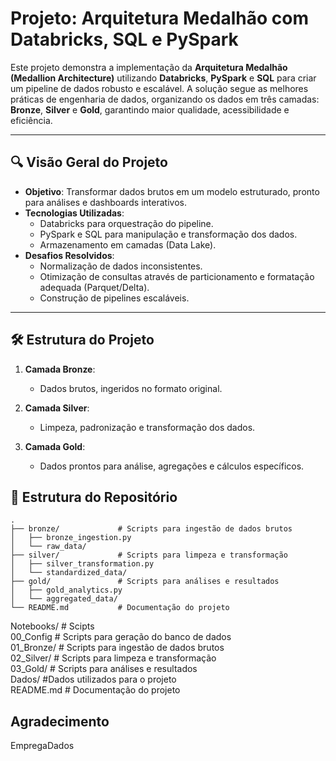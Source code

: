 # Projeto: Arquitetura Medalhão com Databricks, SQL e PySpark

Este projeto demonstra a implementação da **Arquitetura Medalhão (Medallion Architecture)** utilizando **Databricks**, **PySpark** e **SQL** para criar um pipeline de dados robusto e escalável. A solução segue as melhores práticas de engenharia de dados, organizando os dados em três camadas: **Bronze**, **Silver** e **Gold**, garantindo maior qualidade, acessibilidade e eficiência.

---

## 🔍 Visão Geral do Projeto
- **Objetivo**: Transformar dados brutos em um modelo estruturado, pronto para análises e dashboards interativos.
- **Tecnologias Utilizadas**:  
  - Databricks para orquestração do pipeline.  
  - PySpark e SQL para manipulação e transformação dos dados.  
  - Armazenamento em camadas (Data Lake).  
- **Desafios Resolvidos**:  
  - Normalização de dados inconsistentes.  
  - Otimização de consultas através de particionamento e formatação adequada (Parquet/Delta).  
  - Construção de pipelines escaláveis.

---

## 🛠️ Estrutura do Projeto
1. **Camada Bronze**:  
   - Dados brutos, ingeridos no formato original.  

2. **Camada Silver**:  
   - Limpeza, padronização e transformação dos dados.  

3. **Camada Gold**:  
   - Dados prontos para análise, agregações e cálculos específicos.

## 📂 Estrutura do Repositório
```plaintext
.
├── bronze/             # Scripts para ingestão de dados brutos
│   ├── bronze_ingestion.py
│   └── raw_data/
├── silver/             # Scripts para limpeza e transformação
│   ├── silver_transformation.py
│   └── standardized_data/
├── gold/               # Scripts para análises e resultados
│   ├── gold_analytics.py
│   └── aggregated_data/
└── README.md           # Documentação do projeto
```
Notebooks/      # Scipts  
  00_Config     # Scripts para geração do banco de dados  
  01_Bronze/    # Scripts para ingestão de dados brutos  
  02_Silver/    # Scripts para limpeza e transformação  
  03_Gold/      # Scripts para análises e resultados  
Dados/          #Dados utilizados para o projeto  
README.md     # Documentação do projeto  

## Agradecimento  
  EmpregaDados
